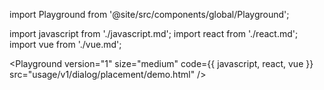 import Playground from '@site/src/components/global/Playground';

import javascript from './javascript.md';
import react from './react.md';
import vue from './vue.md';

<Playground version="1" size="medium" code={{ javascript, react, vue }} src="usage/v1/dialog/placement/demo.html" />
